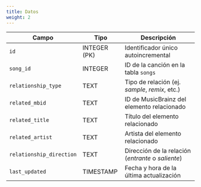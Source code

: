 ```yaml
---
title: Datos
weight: 2
---
```


| Campo                    | Tipo         | Descripción                                        |
| ------------------------ | ------------ | -------------------------------------------------- |
| `id`                     | INTEGER (PK) | Identificador único autoincremental                |
| `song_id`                | INTEGER      | ID de la canción en la tabla `songs`               |
| `relationship_type`      | TEXT         | Tipo de relación (ej. _sample_, _remix_, etc.)     |
| `related_mbid`           | TEXT         | ID de MusicBrainz del elemento relacionado         |
| `related_title`          | TEXT         | Título del elemento relacionado                    |
| `related_artist`         | TEXT         | Artista del elemento relacionado                   |
| `relationship_direction` | TEXT         | Dirección de la relación (_entrante_ o _saliente_) |
| `last_updated`           | TIMESTAMP    | Fecha y hora de la última actualización            |